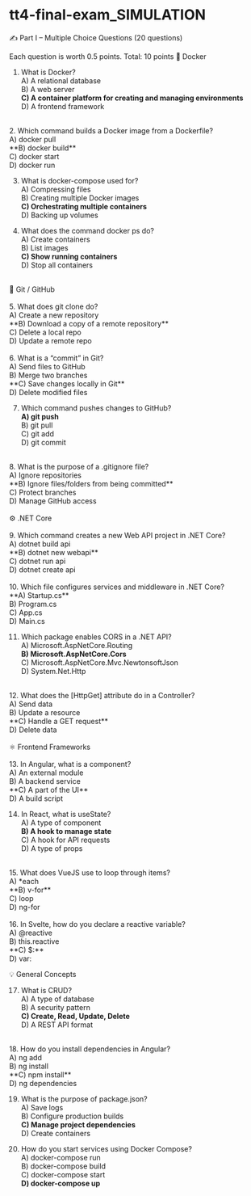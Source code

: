 # tt4-final-exam_SIMULATION

✍️ Part I – Multiple Choice Questions (20 questions)

Each question is worth 0.5 points. Total: 10 points
🐳 Docker

  1. What is Docker?<br>
        A) A relational database<br>
        B) A web server<br>
        **C) A container platform for creating and managing environments**<br>
        D) A frontend framework<br>
<br>
  2. Which command builds a Docker image from a Dockerfile?<br>
        A) docker pull<br>
        **B) docker build** <br>
        C) docker start<br>
        D) docker run<br>

   3. What is docker-compose used for?<br>
        A) Compressing files<br>
        B) Creating multiple Docker images<br>
       **C) Orchestrating multiple containers** <br>
        D) Backing up volumes<br>

  4. What does the command docker ps do?<br>
        A) Create containers<br>
        B) List images<br>
        **C) Show running containers** <br>
        D) Stop all containers<br>
<br>
🌿 Git / GitHub<br>
<br>
  5. What does git clone do?<br>
        A) Create a new repository<br>
        **B) Download a copy of a remote repository**<br>
        C) Delete a local repo<br>
        D) Update a remote repo<br>
<br>
  6.  What is a “commit” in Git?<br>
        A) Send files to GitHub<br>
        B) Merge two branches<br>
        **C) Save changes locally in Git**<br>
        D) Delete modified files<br>

  7.  Which command pushes changes to GitHub?<br>
        **A) git push**<br>
        B) git pull<br>
        C) git add<br>
        D) git commit<br>
<br>
  8.  What is the purpose of a .gitignore file?<br>
        A) Ignore repositories<br>
       **B) Ignore files/folders from being committed**<br>
        C) Protect branches<br>
        D) Manage GitHub access<br>
<br>
⚙️ .NET Core<br>
<br>
  9.  Which command creates a new Web API project in .NET Core?<br>
        A) dotnet build api<br>
        **B) dotnet new webapi**<br>
        C) dotnet run api<br>
        D) dotnet create api<br>
<br>
  10.  Which file configures services and middleware in .NET Core?<br>
    **A) Startup.cs**<br>
    B) Program.cs<br>
    C) App.cs<br>
    D) Main.cs<br>

   11. Which package enables CORS in a .NET API?<br>
    A) Microsoft.AspNetCore.Routing<br>
    **B) Microsoft.AspNetCore.Cors**<br>
    C) Microsoft.AspNetCore.Mvc.NewtonsoftJson<br>
    D) System.Net.Http<br>
<br>
  12. What does the [HttpGet] attribute do in a Controller?<br>
    A) Send data<br>
    B) Update a resource<br>
    **C) Handle a GET request**<br>
    D) Delete data<br>
<br>
⚛️ Frontend Frameworks<br>
<br>
  13. In Angular, what is a component?<br>
    A) An external module<br>
    B) A backend service<br>
    **C) A part of the UI**<br>
    D) A build script<br>

  14. In React, what is useState?<br>
    A) A type of component<br>
    **B) A hook to manage state**<br>
    C) A hook for API requests<br>
    D) A type of props<br>
<br>
   15. What does VueJS use to loop through items?<br>
    A) *each<br>
    **B) v-for**<br>
    C) loop<br>
    D) ng-for<br>
<br>
  16. In Svelte, how do you declare a reactive variable?<br>
    A) @reactive<br>
    B) this.reactive<br>
    **C) $:**<br>
    D) var:<br>

💡 General Concepts<br>

  17. What is CRUD?<br>
    A) A type of database<br>
    B) A security pattern<br>
    **C) Create, Read, Update, Delete**<br>
    D) A REST API format<br>
<br>
  18. How do you install dependencies in Angular?<br>
    A) ng add<br>
    B) ng install<br>
    **C) npm install**<br>
    D) ng dependencies<br>

  19. What is the purpose of package.json?<br>
    A) Save logs<br>
    B) Configure production builds<br>
    **C) Manage project dependencies**<br>
    D) Create containers<br>

  20. How do you start services using Docker Compose?<br>
    A) docker-compose run<br>
    B) docker-compose build<br>
    C) docker-compose start<br>
   **D) docker-compose up**<br>
